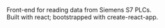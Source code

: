 Front-end for reading data from Siemens S7 PLCs. </br>
Built with react; bootstrapped with create-react-app.
